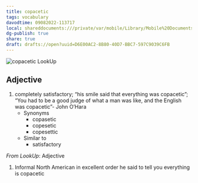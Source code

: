 ```yaml
---
title: copacetic
tags: vocabulary
davodtime: 09082022-113717
local: shareddocuments:///private/var/mobile/Library/Mobile%20Documents/iCloud~md~obsidian/Documents/OBSHIDDIAN/drafts/D6E00AC2-8B80-40D7-BBC7-597C9039C6FB.md
dg-publish: true
share: true
draft: drafts://open?uuid=D6E00AC2-8B80-40D7-BBC7-597C9039C6FB
---
```


![copacetic LookUp](https://i.snap.as/yAHoMAZ8.png)

## Adjective

1. completely satisfactory; “his smile said that everything was copacetic”; “You had to be a good judge of what a man was like, and the English was copacetic”- John O’Hara
	- Synonyms
		- copasetic
		- copesetic
		- copesettic
	- Similar to
		- satisfactory

*From LookUp*:
Adjective
1.	Informal North American in excellent order
he said to tell you everything is copacetic